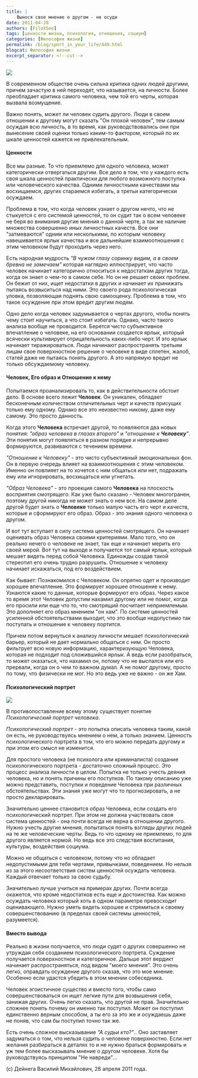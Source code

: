 ```yaml
---
title: |
    Вынося свое мнение о другом - не осуди
date: 2011-04-28
authors: [FiloXSee]
tags: [ценности жизни, психология, отношения, социум]
categories: [Философия жизни]
permalink: /blog/sport_in_your_life/449.html
blogcat: Философия жизни
excerpt_separator: <!--cut-->
---
```



![](http://itw66.ru/uploads/images/00/00/02/2011/04/28/bba114.jpg)


В современном обществе очень сильна критика одних людей другими, причем зачастую в ней переходят, что называется, на личности. Более преобладает критика самого человека, чем той его черты, которая вызвала возмущение.

Важно понять, может ли человек судить другого. Люди в своем отношении к другому могут сказать "Он плохой человек", тем самым осуждая всю личность, в то время, как руководствовались они при вынесение своей оценки только каким-то фактором, который по их шкале ценностей кажется не привлекательным.

<!--cut-->


#### Ценности


Все мы разные. То что приемлемо для одного человека, может категорически отвергаться другим. Все дело в том, что у каждого есть своя шкала ценностей практически для любого возможного поступка или человеческого качества. Одними личностными качествами мы восхищаемся, других стараемся избегать, а третьи категорически осуждаем.

Проблема в том, что когда человек узнает о другом нечто, что не стыкуется с его системой ценностей, то он судит так о всем человеке не беря во внимания другие мнения о данной черте, а так же наличие множества совершенно иных личностных качеств. Все они "затмеваются" одним или несколькими, по которым человеку навешивается ярлык качества и все дальнейшие взаимоотношения с этим человеком будут проходить через него.

Есть народная мудрость _"В чужом глазу соринку видим, а в своем бревна не замечаем"_ которая наглядно иллюстрирует, что часто человек начинает категорично относиться к недостаткам других тогда, когда он знает о чем-то в самом себе. Но он не решает своих проблем. Он бежит от них, ищет недостатки в других и начинает их принижать пытаясь возвыситься над ними. Это своего рода психологическая уловка, позволяющая поднять свою самооценку. Проблема в том, что такое осуждение при этом вредит другим людям.

Одно дело когда человек задумывается о чертах другого, чтобы понять чему стоит научиться, а что стоит избегать. Однако, часто такого анализа вообще не проводится. Берется чисто субъективное впечатление о человеке, на его основании создается ярлык, который всячески культивирует отрицательность каких-либо черт. И это ярлык начинает тиражироваться. Люди начинают распространять третьим лицам свое поверхностное решение о человеке в виде сплетен, жалоб, статей даже не пытаясь понять другого. А это напрямую вредит не только обсуждаемому человеку.

#### Человек, Его образ и Отношение к нему


Попытаемся проанализировать то, как в действительности обстоит дело. В основе всего лежит **Человек**. Он уникален, обладает бесконечным количеством отличительных черт и качеств присущих только ему одному. Однако все это неизвестно никому, даже ему самому. Это просто данность.

Когда этого **Человека** встречает другой, то появляются два новых понятия: _"образ человека в глазах второго"_ и _"отношение к **Человеку**"_. Эти понятия могут появляться в разном порядке и непрерывно формируются, развиваются с течением времени.

_"Отношение к Человеку"_ - это чисто субъективный эмоциональных фон. Он в первую очередь влияет на взаимоотношения с этим человеком. Именно он повлияет на то хочется с ним общаться или нет, подражать ему или игнорировать, восхищаться или угнетать.

_"Образ Человека"_ - это проекция самого **Человека** на плоскость восприятия смотрящего. Как уже было сказано - Человек многогранен, поэтому другой никогда не может знать о нем все. На самом деле другой будет знать о **Человеке** только малую часть его черт и качеств, которые и сформируют его образ. Образ - это знания одного человека о другом.

И вот тут вступает в силу система ценностей смотрящего. Он начинает оценивать образ Человека своими критериями. Мало того, что он реально нечего о человеке не знает, так еще и начинает мерить его своей мерой. Вот тут на выходе и получается тот самый ярлык, который мешает видеть перед собой Человека. Единожды создав такой стереотип его очень трудно разрушить. Отношение к человеку начинает искажаться, под его воздействием.

Как бывает: Познакомился с Человеком. Он опрятно одет и производит хорошее впечатление. Это формирует хорошее отношение к нему. Узнаются какие то данные, которые формируют его образ. Через какое то время этот Человек допустим нахамил другому или не помог, когда его просили или еще что то, что смотрящий посчитает неприемлемым. Это дополняет его образ мнением "он хам". По системе ценностей усиленной обстоятельствами выходит, что это вообще недопустимо так поступать и отношение к человеку портится.

Причем потом вернуться к анализу личности мешает психологический барьер, который не дает нормально общаться с ним. Он просто фильтрует всю новую информацию, характеризующую Человека, которая не подходит под сложившийся ярлык. А ведь если разобраться, то может оказаться, что нахамил он, потому что не выспался или его прервали, когда он о чем то важном думал. А не помог другому, просто по тому, что физически не мог. Но это ведь уже не важно - он же Хам.

#### Психологический портрет


![](http://itw66.ru/uploads/images/00/00/02/2011/04/28/873d1c.jpg)

В противопоставление всему этому существует понятие _Психологический портрет человека_.

_Психологический портрет_ - это попытка описать человека таким, какой он есть, не руководствуясь мнением о нем, а только знанием. Ценность психологического портрета в том, что его можно передать другому и при этом его смысл не изменится.

Для простого человека (не психолога или криминалиста) создание психологического портрета - достаточно сложный процесс. Это процесс анализа личности в целом. Попытка не только учесть деяния человека, но и понять причины его поступков. По такому описанию уже можно представить, поступки и поведение Человека при различных обстоятельствах. Эти знания уже могут что то прогнозировать, а не просто декларировать.

Значительно ценнее становится образ Человека, если создать его психологический портрет. При этом не должна участвовать своя система ценностей - она почти всегда не верна в отношении другого. Нужно учесть другие мнения, попытаться понять взгляды других людей на те же человеческие черты. Ведь то что одному не приемлемо, то для другого является нормой. Но ведь все это следствия воспитания, культуры, воздействия социума.

Можно не общаться с человеком, потому что но обладает недопустимыми для тебя чертами, привычками, поведением. Но нельзя из за этого несоответствия систем ценностей осуждать человека. Каждый отвечает только за свою судьбу.

Значительно лучше учиться на примерах других. Почти всегда окажется, что кроме недостатков есть еще и достоинства. Как можно осуждать человека который хоть в одном параметре превосходит оценивающего. Нужно уметь видеть хорошее и стремиться к своему совершенствованию (в пределах своей системы ценностей, разумеется).

#### Вместо вывода


Реально в жизни получается, что люди судят о других совершенно не утруждая себя созданием психологического портрета. Суждение получается поверхностное и категоричное. Дальше этот вердикт начинает распространяться, под видом "моего мнения". Это очень легко, оправдать осуждение другого сказав, что это мое мнение. Особенно если удастся убедить в этом мнении собеседника.

Человек эгоистичное существо и вместо того, чтобы само совершенствоваться он ищет легкие пути для возвышения себя, занижая других. Очень легко сказать, что другой не прав. Значительно сложнее понять почему он именно так поступил. Может он поступил единственно верным способом, а ты его за это же и осуждаешь даже не поняв, что сам бы поступил точно так же.

Есть очень сложное высказывание _"А судьи кто?"_.. Оно заставляет задуматься о том, что нельзя судить о человеке поверхностно. Если нет желания разбираться в деталях то и не нужно браться формировать и уж тем более высказывать мнение о другом человеке. Хотя бы руководствуясь принципом "Не навреди"...


(c) Дейнега Василий Михайлович, 28 апреля 2011 года.
